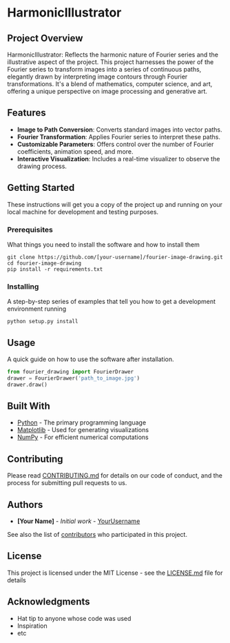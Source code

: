 
# HarmonicIllustrator

## Project Overview
HarmonicIllustrator: Reflects the harmonic nature of Fourier series and the illustrative aspect of the project.
This project harnesses the power of the Fourier series to transform images into a series of continuous paths, elegantly drawn by interpreting image contours through Fourier transformations. It's a blend of mathematics, computer science, and art, offering a unique perspective on image processing and generative art.

## Features
- **Image to Path Conversion**: Converts standard images into vector paths.
- **Fourier Transformation**: Applies Fourier series to interpret these paths.
- **Customizable Parameters**: Offers control over the number of Fourier coefficients, animation speed, and more.
- **Interactive Visualization**: Includes a real-time visualizer to observe the drawing process.

## Getting Started
These instructions will get you a copy of the project up and running on your local machine for development and testing purposes.

### Prerequisites
What things you need to install the software and how to install them
```
git clone https://github.com/[your-username]/fourier-image-drawing.git
cd fourier-image-drawing
pip install -r requirements.txt
```

### Installing
A step-by-step series of examples that tell you how to get a development environment running

```
python setup.py install
```

## Usage
A quick guide on how to use the software after installation.

```python
from fourier_drawing import FourierDrawer
drawer = FourierDrawer('path_to_image.jpg')
drawer.draw()
```

## Built With
* [Python](https://www.python.org/) - The primary programming language
* [Matplotlib](https://matplotlib.org/) - Used for generating visualizations
* [NumPy](https://numpy.org/) - For efficient numerical computations

## Contributing
Please read [CONTRIBUTING.md](https://github.com/[your-username]/fourier-image-drawing/CONTRIBUTING.md) for details on our code of conduct, and the process for submitting pull requests to us.

## Authors
* **[Your Name]** - *Initial work* - [YourUsername](https://github.com/YourUsername)

See also the list of [contributors](https://github.com/[your-username]/fourier-image-drawing/contributors) who participated in this project.

## License
This project is licensed under the MIT License - see the [LICENSE.md](LICENSE.md) file for details

## Acknowledgments
* Hat tip to anyone whose code was used
* Inspiration
* etc
